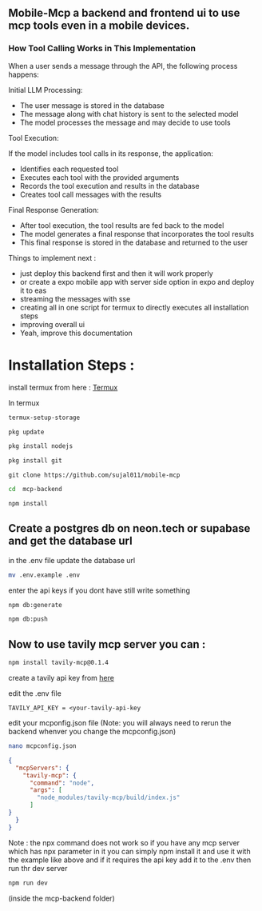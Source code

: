 ## Mobile-Mcp a backend and frontend ui to use mcp tools even in a mobile devices.

### How Tool Calling Works in This Implementation
When a user sends a message through the API, the following process happens:

Initial LLM Processing:

- The user message is stored in the database
- The message along with chat history is sent to the selected model
- The model processes the message and may decide to use tools


Tool Execution:

If the model includes tool calls in its response, the application:

- Identifies each requested tool
- Executes each tool with the provided arguments
- Records the tool execution and results in the database
- Creates tool call messages with the results


Final Response Generation:

- After tool execution, the tool results are fed back to the model
- The model generates a final response that incorporates the tool results
- This final response is stored in the database and returned to the user

Things to implement next : 

- just deploy this backend first and then it will work properly
- or create a expo mobile app with server side option in expo and deploy it to eas
- streaming the messages with sse
- creating all in one script for termux to directly executes all installation steps
- improving overall ui
- Yeah, improve this documentation

# Installation Steps : 
install termux from here : [Termux](https://github.com/termux/termux-app/releases/download/v0.119.0-beta.2/termux-app_v0.119.0-beta.2+apt-android-7-github-debug_universal.apk)

In termux 
```bash
termux-setup-storage
```

```bash
pkg update
```

```bash
pkg install nodejs
```

```bash
pkg install git
```

```
git clone https://github.com/sujal011/mobile-mcp
```

```bash
cd  mcp-backend
```

```bash
npm install
```

## Create a postgres db on neon.tech or supabase and get the database url 
in the .env file update the database url 

```bash
mv .env.example .env
```

enter the api keys if you dont have still write something


```bash
npm db:generate
```

```bash
npm db:push
```

## Now to use tavily mcp server you can :

```bash
npm install tavily-mcp@0.1.4
```

create a tavily api key from [here](https://app.tavily.com/home)

edit the .env file
```
TAVILY_API_KEY = <your-tavily-api-key
```

edit your mcponfig.json file 
(Note: you will always need to rerun the backend whenver you change the mcpconfig.json)

```bash
nano mcpconfig.json
```

```json
{
  "mcpServers": {
    "tavily-mcp": {
      "command": "node",
      "args": [
        "node_modules/tavily-mcp/build/index.js"
      ]
}
  }
}
```

Note : the npx command does not work so if you have any mcp server which has npx parameter in it you can simply npm install it and use it with the example like above and if it requires the api key add it to the .env then run thr dev server

```bash
npm run dev
```
(inside the mcp-backend folder)
